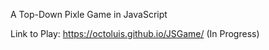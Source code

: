 A Top-Down Pixle Game in JavaScript

Link to Play: https://octoluis.github.io/JSGame/
(In Progress)
